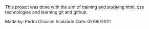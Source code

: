 This project was done with the aim of training and studying html, css technologies and learning git and github.

Made by: Pedro Chiosini Scalabrin
Date: 02/06/2021